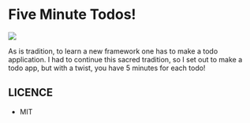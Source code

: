 # Five Minute Todos!

<image src="https://raw.githubusercontent.com/KaanSerin/five-minute-todos/main/src/assets/fmt.gif?token=AKKEZ4ZVTPNZ6YM57M56MGTAJT2KQ"/>

As is tradition, to learn a new framework one has to make a todo application. I had to continue this sacred tradition, so I set out to make a todo app, but with a twist, you have 5 minutes for each todo!

## LICENCE

- MIT
